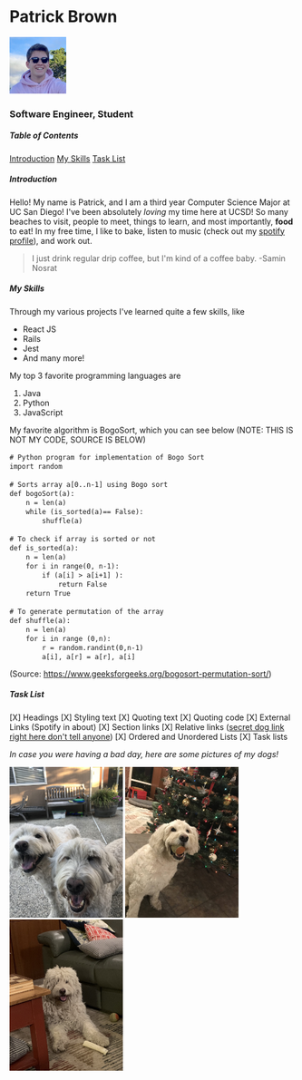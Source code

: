 # Patrick Brown
<img src="images/PatrickPicture3%20copy.png" alt="My Face" width="100" />

### Software Engineer, Student

##### Table of Contents
[Introduction](https://github.com/PatrickBrown1/cse110-lab1/blob/main/index.md#introduction)
[My Skills](https://github.com/PatrickBrown1/cse110-lab1/blob/main/index.md#my-skills)
[Task List](https://github.com/PatrickBrown1/cse110-lab1/blob/main/index.md#task-list)

##### Introduction
Hello! My name is Patrick, and I am a third year Computer Science Major at UC San Diego! I've been absolutely *loving* my time here at UCSD! So many beaches to visit, people to meet, things to learn, and most importantly, **food** to eat! In my free time, I like to bake, listen to music (check out my [spotify profile](https://open.spotify.com/user/226e7cz4cgmyny63rpve67uli?si=97f6a1f657b74d20)), and work out.

> I just drink regular drip coffee, but I'm kind of a coffee baby. -Samin Nosrat


##### My Skills
Through my various projects I've learned quite a few skills, like
- React JS
- Rails
- Jest
- And many more!

My top 3 favorite programming languages are
1. Java
2. Python
3. JavaScript

My favorite algorithm is BogoSort, which you can see below (NOTE: THIS IS NOT MY CODE, SOURCE IS BELOW)
```
# Python program for implementation of Bogo Sort
import random
 
# Sorts array a[0..n-1] using Bogo sort
def bogoSort(a):
    n = len(a)
    while (is_sorted(a)== False):
        shuffle(a)
 
# To check if array is sorted or not
def is_sorted(a):
    n = len(a)
    for i in range(0, n-1):
        if (a[i] > a[i+1] ):
            return False
    return True
 
# To generate permutation of the array
def shuffle(a):
    n = len(a)
    for i in range (0,n):
        r = random.randint(0,n-1)
        a[i], a[r] = a[r], a[i]
```
(Source: https://www.geeksforgeeks.org/bogosort-permutation-sort/)

##### Task List
[X] Headings
[X] Styling text
[X] Quoting text
[X] Quoting code
[X] External Links (Spotify in about)
[X] Section links
[X] Relative links ([secret dog link right here don't tell anyone](images/dogs/hiddendogpic.JPG))
[X] Ordered and Unordered Lists
[X] Task lists




*In case you were having a bad day, here are some pictures of my dogs!*

<img src="images/dogs/dog1.jpg" alt="My dogs" width="200" />
<img src="images/dogs/dog2.jpg" alt="One of my dogs holding a ball" width="200" />
<img src="images/dogs/dog3.jpg" alt="One of my dogs with really long hair" width="200" />
